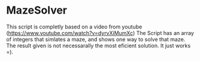 # MazeSolver

This script is completly based on a video from youtube (https://www.youtube.com/watch?v=dyrvXiMumXc)
The Script has an array of integers that simlates a maze, and shows one way to solve that maze.
The result given is not necessarally the most eficient solution.
It just works =).
